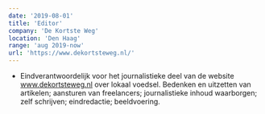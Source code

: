 ```yaml
---
date: '2019-08-01'
title: 'Editor'
company: 'De Kortste Weg'
location: 'Den Haag'
range: 'aug 2019-now'
url: 'https://www.dekortsteweg.nl/'
---
```


- Eindverantwoordelijk voor het journalistieke deel van de website www.dekortsteweg.nl over lokaal voedsel. Bedenken en uitzetten van artikelen; aansturen van freelancers; journalistieke inhoud waarborgen; zelf schrijven; eindredactie; beeldvoering.
